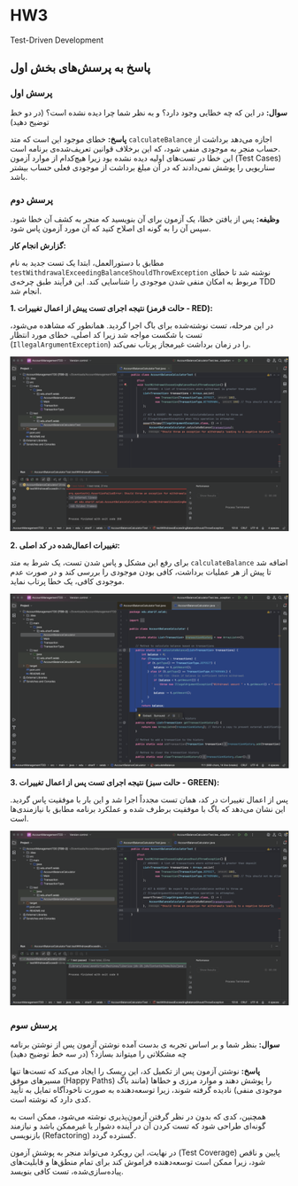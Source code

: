 # HW3
Test-Driven Development

## پاسخ به پرسش‌های بخش اول

### پرسش اول
**سوال:** در این که چه خطایی وجود دارد؟ و به نظر شما چرا دیده نشده است؟ (در دو خط توضیح دهید)

**پاسخ:**
خطای موجود این است که متد `calculateBalance` اجازه می‌دهد برداشت از حساب منجر به موجودی منفی شود، که این برخلاف قوانین تعریف‌شده‌ی برنامه است.  
این خطا در تست‌های اولیه دیده نشده بود زیرا هیچ‌کدام از موارد آزمون (Test Cases) سناریویی را پوشش نمی‌دادند که در آن مبلغ برداشت از موجودی فعلی حساب بیشتر باشد.

### پرسش دوم

**وظیفه:** پس از یافتن خطا، یک آزمون برای آن بنویسید که منجر به کشف آن خطا شود. سپس آن را به گونه ای اصلاح کنید که آن مورد آزمون پاس شود.

**گزارش انجام کار:**

مطابق با دستورالعمل، ابتدا یک تست جدید به نام `testWithdrawalExceedingBalanceShouldThrowException` نوشته شد تا خطای مربوط به امکان منفی شدن موجودی را شناسایی کند. این فرآیند طبق چرخه‌ی TDD انجام شد.

**1. نتیجه اجرای تست پیش از اعمال تغییرات (حالت قرمز - RED):**

در این مرحله، تست نوشته‌شده برای باگ اجرا گردید. همانطور که مشاهده می‌شود، تست با شکست مواجه شد زیرا کد اصلی، خطای مورد انتظار (`IllegalArgumentException`) را در زمان برداشت غیرمجاز پرتاب نمی‌کند.

![نتیجه تست ناموفق](report-images/1.png)

**2. تغییرات اعمال‌شده در کد اصلی:**

برای رفع این مشکل و پاس شدن تست، یک شرط به متد `calculateBalance` اضافه شد تا پیش از هر عملیات برداشت، کافی بودن موجودی را بررسی کند و در صورت عدم موجودی کافی، یک خطا پرتاب نماید.

![کد اعمال شده برای رفع خطا](report-images/2.png)

**3. نتیجه اجرای تست پس از اعمال تغییرات (حالت سبز - GREEN):**

پس از اعمال تغییرات در کد، همان تست مجدداً اجرا شد و این بار با موفقیت پاس گردید. این نشان می‌دهد که باگ با موفقیت برطرف شده و عملکرد برنامه مطابق با نیازمندی‌ها است.

![نتیجه تست موفق](report-images/3.png)

### پرسش سوم
**سوال:** بنظر شما و بر اساس تجربه ی بدست آمده نوشتن آزمون پس از نوشتن برنامه چه مشکلاتی را میتواند بسازد؟ (در سه خط توضیح دهید)

**پاسخ:**
نوشتن آزمون پس از تکمیل کد، این ریسک را ایجاد می‌کند که تست‌ها تنها مسیرهای موفق (Happy Paths) را پوشش دهند و موارد مرزی و خطاها (مانند باگ موجودی منفی) نادیده گرفته شوند، زیرا توسعه‌دهنده به صورت ناخودآگاه تمایل به تأیید کدی دارد که نوشته است.

همچنین، کدی که بدون در نظر گرفتن آزمون‌پذیری نوشته می‌شود، ممکن است به گونه‌ای طراحی شود که تست کردن آن در آینده دشوار یا غیرممکن باشد و نیازمند بازنویسی (Refactoring) گسترده گردد.

در نهایت، این رویکرد می‌تواند منجر به پوشش آزمون (Test Coverage) پایین و ناقص شود، زیرا ممکن است توسعه‌دهنده فراموش کند برای تمام منطق‌ها و قابلیت‌های پیاده‌سازی‌شده، تست کافی بنویسد.

